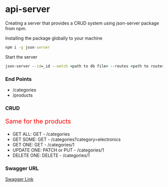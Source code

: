 # api-server

Creating a server that provides a CRUD system using json-server package from npm.

Installing the package globally to your machine

```cmd
npm i -g json-server
```

Start the server

```cmd
json-server --id=_id --watch <path to db file> --routes <path to routes file>
```

### End Points

- /categories
- /products

### CRUD

<p style="color:red; font-size:20px">Same for the products</p>

- GET ALL: GET - /categories
- GET SOME: GET - /categories?category=electronics
- GET ONE: GET - /categories/1
- UPDATE ONE: PATCH or PUT - /categories/1
- DELETE ONE: DELETE - /categories/1

### Swagger URL

[Swagger Link](https://app.swaggerhub.com/home)

